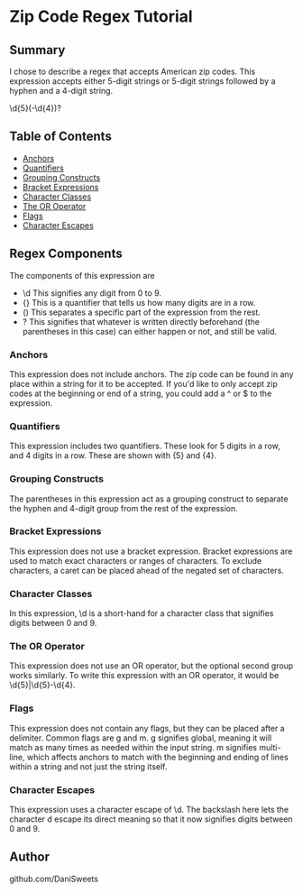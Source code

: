 # Zip Code Regex Tutorial

## Summary

I chose to describe a regex that accepts American zip codes.
This expression accepts either 5-digit strings or 5-digit strings followed by a hyphen and a 4-digit string.

\d{5}(-\d{4})?

## Table of Contents

- [Anchors](#anchors)
- [Quantifiers](#quantifiers)
- [Grouping Constructs](#grouping-constructs)
- [Bracket Expressions](#bracket-expressions)
- [Character Classes](#character-classes)
- [The OR Operator](#the-or-operator)
- [Flags](#flags)
- [Character Escapes](#character-escapes)

## Regex Components
The components of this expression are 
 - \d
    This signifies any digit from 0 to 9.
 - {}
    This is a quantifier that tells us how many digits are in a row.
 - ()
    This separates a specific part of the expression from the rest.
 - ?
    This signifies that whatever is written directly beforehand (the parentheses in this case) can either happen or not, and still be valid.

### Anchors
This expression does not include anchors. The zip code can be found in any place within a string for it to be accepted.
If you'd like to only accept zip codes at the beginning or end of a string, you could add a ^ or $ to the expression.

### Quantifiers
This expression includes two quantifiers. These look for 5 digits in a row, and 4 digits in a row. These are shown with {5} and {4}.

### Grouping Constructs
The parentheses in this expression act as a grouping construct to separate the hyphen and 4-digit group from the rest of the expression.

### Bracket Expressions
This expression does not use a bracket expression.
Bracket expressions are used to match exact characters or ranges of characters. To exclude characters, a caret can be placed ahead of the negated set of characters.

### Character Classes
In this expression, \d is a short-hand for a character class that signifies digits between 0 and 9.

### The OR Operator
This expression does not use an OR operator, but the optional second group works similarly. To write this expression with an OR operator, it would be \d{5}|\d{5}-\d{4}.

### Flags
This expression does not contain any flags, but they can be placed after a delimiter. Common flags are g and m. g signifies global, meaning it will match as many times as needed within the input string. m signifies multi-line, which affects anchors to match with the beginning and ending of lines within a string and not just the string itself.

### Character Escapes
This expression uses a character escape of \d. The backslash here lets the character d escape its direct meaning so that it now signifies digits between 0 and 9.

## Author
github.com/DaniSweets